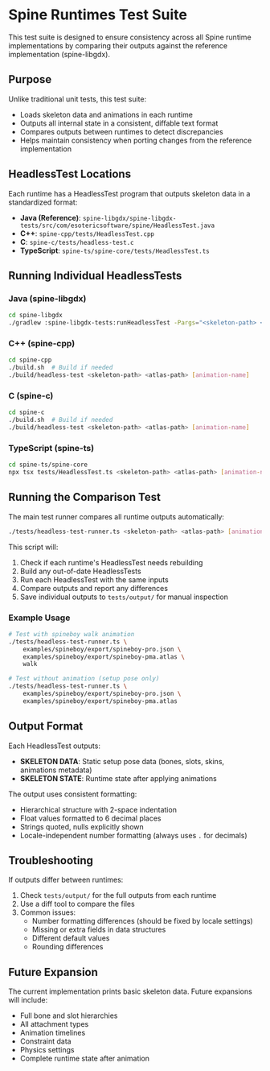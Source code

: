 # Spine Runtimes Test Suite

This test suite is designed to ensure consistency across all Spine runtime implementations by comparing their outputs against the reference implementation (spine-libgdx).

## Purpose

Unlike traditional unit tests, this test suite:
- Loads skeleton data and animations in each runtime
- Outputs all internal state in a consistent, diffable text format
- Compares outputs between runtimes to detect discrepancies
- Helps maintain consistency when porting changes from the reference implementation

## HeadlessTest Locations

Each runtime has a HeadlessTest program that outputs skeleton data in a standardized format:

- **Java (Reference)**: `spine-libgdx/spine-libgdx-tests/src/com/esotericsoftware/spine/HeadlessTest.java`
- **C++**: `spine-cpp/tests/HeadlessTest.cpp`
- **C**: `spine-c/tests/headless-test.c`
- **TypeScript**: `spine-ts/spine-core/tests/HeadlessTest.ts`

## Running Individual HeadlessTests

### Java (spine-libgdx)
```bash
cd spine-libgdx
./gradlew :spine-libgdx-tests:runHeadlessTest -Pargs="<skeleton-path> <atlas-path> [animation-name]"
```

### C++ (spine-cpp)
```bash
cd spine-cpp
./build.sh  # Build if needed
./build/headless-test <skeleton-path> <atlas-path> [animation-name]
```

### C (spine-c)
```bash
cd spine-c
./build.sh  # Build if needed
./build/headless-test <skeleton-path> <atlas-path> [animation-name]
```

### TypeScript (spine-ts)
```bash
cd spine-ts/spine-core
npx tsx tests/HeadlessTest.ts <skeleton-path> <atlas-path> [animation-name]
```

## Running the Comparison Test

The main test runner compares all runtime outputs automatically:

```bash
./tests/headless-test-runner.ts <skeleton-path> <atlas-path> [animation-name]
```

This script will:
1. Check if each runtime's HeadlessTest needs rebuilding
2. Build any out-of-date HeadlessTests
3. Run each HeadlessTest with the same inputs
4. Compare outputs and report any differences
5. Save individual outputs to `tests/output/` for manual inspection

### Example Usage

```bash
# Test with spineboy walk animation
./tests/headless-test-runner.ts \
    examples/spineboy/export/spineboy-pro.json \
    examples/spineboy/export/spineboy-pma.atlas \
    walk

# Test without animation (setup pose only)
./tests/headless-test-runner.ts \
    examples/spineboy/export/spineboy-pro.json \
    examples/spineboy/export/spineboy-pma.atlas
```

## Output Format

Each HeadlessTest outputs:
- **SKELETON DATA**: Static setup pose data (bones, slots, skins, animations metadata)
- **SKELETON STATE**: Runtime state after applying animations

The output uses consistent formatting:
- Hierarchical structure with 2-space indentation
- Float values formatted to 6 decimal places
- Strings quoted, nulls explicitly shown
- Locale-independent number formatting (always uses `.` for decimals)

## Troubleshooting

If outputs differ between runtimes:
1. Check `tests/output/` for the full outputs from each runtime
2. Use a diff tool to compare the files
3. Common issues:
   - Number formatting differences (should be fixed by locale settings)
   - Missing or extra fields in data structures
   - Different default values
   - Rounding differences

## Future Expansion

The current implementation prints basic skeleton data. Future expansions will include:
- Full bone and slot hierarchies
- All attachment types
- Animation timelines
- Constraint data
- Physics settings
- Complete runtime state after animation
